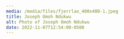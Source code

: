 ```yaml
---
media: /media/files/fjerrlax_400x400-1.jpeg
title: Joseph Omoh Ndukwu
alt: Photo of Joseph Omoh Ndukwu
date: 2022-11-07T12:54:00-0500
---
```

